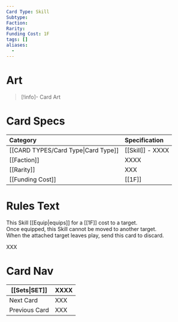 ```yaml
---
Card Type: Skill
Subtype: 
Faction: 
Rarity: 
Funding Cost: 1F
tags: []
aliases:
  - 
---
```

# Art

> [!info]- Card Art
> 

# Card Specs

| Category | Specification| 
| :--- | :--- |
| [[CARD TYPES/Card Type\|Card Type]] | [[Skill]] - XXXX |  
| [[Faction]] | XXXX |  
| [[Rarity]] | XXX |  
| [[Funding Cost]] | [[1F]] |  

# Rules Text  

This Skill [[Equip|equips]] for a [[1F]] cost to a target.  
Once equipped, this Skill cannot be moved to another target.  
When the attached target leaves play, send this card to discard.  

XXX

# Card Nav

| [[Sets\|SET]]           | XXXX |
| ------------- | ------------------------------ |
| Next Card     | XXX |
| Previous Card | XXX |


